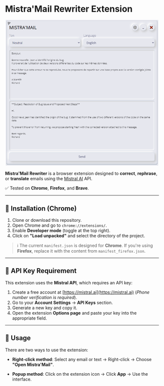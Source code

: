 # Mistra'Mail Rewriter Extension

<div align=center>
  <img src="images/interface.png" width="500px">
</div>

**Mistra'Mail Rewriter** is a browser extension designed to **correct**, **rephrase**, or **translate** emails using the [Mistral AI](https://mistral.ai) API.

✅ Tested on **Chrome**, **Firefox**, and **Brave**.

---

## 🔧 Installation (Chrome)

1. Clone or download this repository.
2. Open Chrome and go to `chrome://extensions/`.
3. Enable **Developer mode** (toggle at the top right).
4. Click on **"Load unpacked"** and select the directory of the project.

> ℹ️ The current `manifest.json` is designed for **Chrome**.
> If you're using **Firefox**, replace it with the content from `manifest_firefox.json`.

---

## 🔑 API Key Requirement

This extension uses the **Mistral API**, which requires an API key:

1. Create a free account at [https://mistral.ai](https://mistral.ai)
   (*Phone number verification is required*).
2. Go to your **Account Settings** → **API Keys** section.
3. Generate a new key and copy it.
4. Open the extension **Options page** and paste your key into the appropriate field.

---

## 🚀 Usage

There are two ways to use the extension:

* **Right-click method**:
  Select any email or text → Right-click → Choose **"Open Mistra'Mail"**.

* **Popup method**:
  Click on the extension icon → Click **App** → Use the interface.